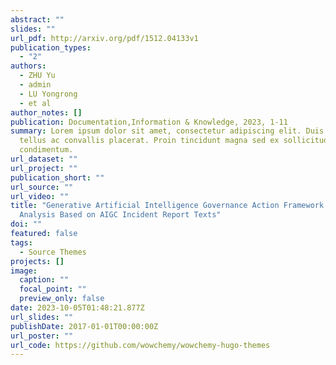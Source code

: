 ```yaml
---
abstract: ""
slides: ""
url_pdf: http://arxiv.org/pdf/1512.04133v1
publication_types:
  - "2"
authors:
  - ZHU Yu
  - admin
  - LU Yongrong
  - et al
author_notes: []
publication: Documentation,Information & Knowledge, 2023, 1-11
summary: Lorem ipsum dolor sit amet, consectetur adipiscing elit. Duis posuere
  tellus ac convallis placerat. Proin tincidunt magna sed ex sollicitudin
  condimentum.
url_dataset: ""
url_project: ""
publication_short: ""
url_source: ""
url_video: ""
title: "Generative Artificial Intelligence Governance Action Framework: Content
  Analysis Based on AIGC Incident Report Texts"
doi: ""
featured: false
tags:
  - Source Themes
projects: []
image:
  caption: ""
  focal_point: ""
  preview_only: false
date: 2023-10-05T01:48:21.877Z
url_slides: ""
publishDate: 2017-01-01T00:00:00Z
url_poster: ""
url_code: https://github.com/wowchemy/wowchemy-hugo-themes
---
```

